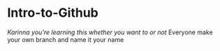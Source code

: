 # Intro-to-Github

_Karinna you're learning this whether you want to or not_
Everyone make your own branch and name it your name
